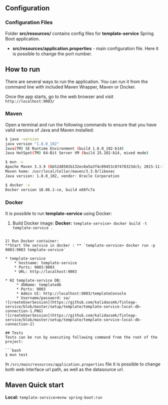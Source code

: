 ## Configuration

### Configuration Files

Folder **src/resources/** contains config files for **template-service** Spring Boot application.

* **src/resources/application.properties** - main configuration file. Here it is possible to change the port number.

## How to run

There are several ways to run the application. You can run it from the command line with included Maven Wrapper, Maven or Docker.

Once the app starts, go to the web browser and visit `http://localhost:9003/`

### Maven

Open a terminal and run the following commands to ensure that you have valid versions of Java and Maven installed:

```bash
$ java -version
java version "1.8.0_102"
Java(TM) SE Runtime Environment (build 1.8.0_102-b14)
Java HotSpot(TM) 64-Bit Server VM (build 25.102-b14, mixed mode)
```

```bash
$ mvn -v
Apache Maven 3.3.9 (bb52d8502b132ec0a5a3f4c09453c07478323dc5; 2015-11-10T16:41:47+00:00)
Maven home: /usr/local/Cellar/maven/3.3.9/libexec
Java version: 1.8.0_102, vendor: Oracle Corporation
```

```bash
$ docker -v
Docker version 18.06.1-ce, build e68fc7a
```
### Docker

It is possible to run **template-service** using Docker:

1) Build Docker image:
**Docker:** `template-service> docker build -t template-service .`

```

2) Run Docker container:
**Start the service in docker : ** `template-service> docker run -p 9003:9003 template-service`

* template-service
    * hostname: template-service
    * Ports: 9003:9003
    * URL: http://localhost:9003

* H2 template-service DB:
     * dbName: templatedb
     * Ports: 9003
     * Admin UI: http://localhost:9003/templateConsole
     * Username/password: sa/
![createUserSession](https://github.com/kalidassmk/finleap-service/blob/master/setup/template/template-service-local-db-connection-1.PNG)
![createUserSession](https://github.com/kalidassmk/finleap-service/blob/master/setup/template/template-service-local-db-connection-2)

## Tests
Tests can be run by executing following command from the root of the project:

```bash
$ mvn test
```

In `/src/main/resources/application.properties` file it is possible to change both
web interface url path, as well as the datasource url.

Maven Quick start
------------------
**Local:** `template-service>mvnw spring-boot:run`


